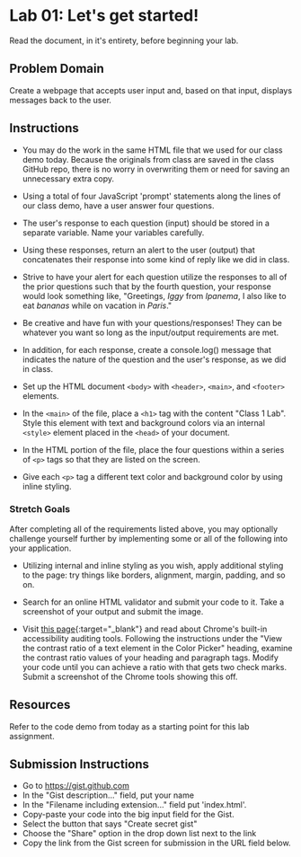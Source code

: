 # Lab 01: Let's get started!

Read the document, in it's entirety, before beginning your lab.

## Problem Domain

Create a webpage that accepts user input and, based on that input, displays messages back to the user.

## Instructions

- You may do the work in the same HTML file that we used for our class demo today. Because the originals from class are saved in the class GitHub repo, there is no worry in overwriting them or need for saving an unnecessary extra copy.

- Using a total of four JavaScript 'prompt' statements along the lines of our class demo, have a user answer four questions.
- The user's response to each question (input) should be stored in a separate variable. Name your variables carefully.

- Using these responses, return an alert to the user (output) that concatenates their response into some kind of reply like we did in class.

- Strive to have your alert for each question utilize the responses to all of the prior questions such that by the fourth question, your response would look something like, "Greetings, *Iggy* from *Ipanema*, I also like to eat *bananas* while on vacation in *Paris*."

- Be creative and have fun with your questions/responses! They can be whatever you want so long as the input/output requirements are met.

- In addition, for each response, create a console.log() message that indicates the nature of the question and the user's response, as we did in class.
- Set up the HTML document `<body>` with `<header>`, `<main>`, and `<footer>` elements.

- In the `<main>` of the file, place a `<h1>` tag with the content "Class 1 Lab". Style this element with text and background colors via an internal `<style>` element placed in the `<head>` of your document.

- In the HTML portion of the file, place the four questions within a series of `<p>` tags so that they are listed on the screen.

- Give each `<p>` tag a different text color and background color by using inline styling.

### Stretch Goals
After completing all of the requirements listed above, you may optionally challenge yourself further by implementing some or all of the following into your application. 

- Utilizing internal and inline styling as you wish, apply additional styling to the page: try things like borders, alignment, margin, padding, and so on.

- Search for an online HTML validator and submit your code to it. Take a screenshot of your output and submit the image.

- Visit [this page](https://developers.google.com/web/tools/chrome-devtools/accessibility/reference){:target="_blank"} and read about Chrome's built-in accessibility auditing tools. Following the instructions under the "View the contrast ratio of a text element in the Color Picker" heading, examine the contrast ratio values of your heading and paragraph tags. Modify your code until you can achieve a ratio with that gets two check marks. Submit a screenshot of the Chrome tools showing this off.


## Resources
Refer to the code demo from today as a starting point for this lab assignment.

## Submission Instructions

- Go to https://gist.github.com
- In the "Gist description..." field, put your name
- In the "Filename including extension..." field put 'index.html'.
- Copy-paste your code into the big input field for the Gist.
- Select the button that says "Create secret gist"
- Choose the "Share" option in the drop down list next to the link
- Copy the link from the Gist screen for submission in the URL field below.
